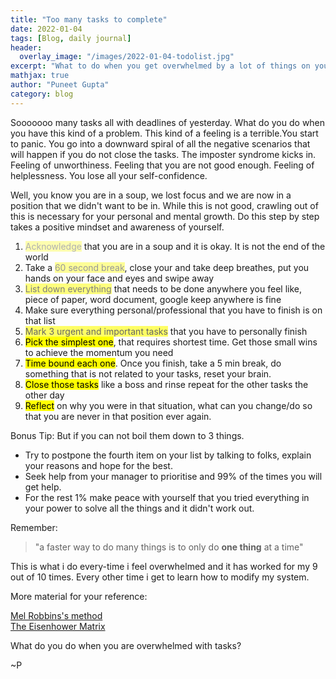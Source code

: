 ```yaml
---
title: "Too many tasks to complete"
date: 2022-01-04
tags: [Blog, daily journal]
header:
  overlay_image: "/images/2022-01-04-todolist.jpg"
excerpt: "What to do when you get overwhelmed by a lot of things on your plate?"
mathjax: true
author: "Puneet Gupta"
category: blog
---
```


Sooooooo many tasks all with deadlines of yesterday. What do you do when you have this kind of a problem. This kind of a feeling is a terrible.You start to panic. You go into a downward spiral of all the negative scenarios that will happen if you do not close the tasks. The imposter syndrome kicks in. Feeling of unworthiness. Feeling that you are not good enough. Feeling of helplessness. You lose all your self-confidence.

Well, you know you are in a soup, we lost focus and we are now in a position that we didn't want to be in. While this is not good, crawling out of this is necessary for your personal and mental growth. Do this step by step  takes a positive mindset and awareness of yourself.

1. <mark style="background-color: yellow; opacity:0.3">Acknowledge</mark> that you are in a soup and it is okay. It is not the end of the world
2. Take a <mark style="background-color: yellow; opacity:0.4">60 second break</mark>, close your and take deep breathes, put you hands on your face and eyes and swipe away
3. <mark style="background-color: yellow; opacity:0.5">List down everything</mark> that needs to be done anywhere you feel like, piece of paper, word document, google keep anywhere is fine
4. Make sure everything personal/professional that you have to finish is on that list
5. <mark style="background-color: yellow; opacity:0.6">Mark 3 urgent and important tasks</mark> that you have to personally finish
6. <mark>Pick the simplest one</mark>, that requires shortest time. Get those small wins to achieve the momentum you need
7. <mark>Time bound each one</mark>. Once you finish, take a 5 min break, do something that is not related to your tasks, reset your brain.
8. <mark>Close those tasks</mark> like a boss and rinse repeat for the other tasks the other day
9. <mark>Reflect</mark> on why you were in that situation, what can you change/do so that you are never in that position ever again.

Bonus Tip: But if you can not boil them down to 3 things.
- Try to postpone the fourth item on your list by talking to folks, explain your reasons and hope for the best.
- Seek help from your manager to prioritise and 99% of the times you will get help.
- For the rest 1% make peace with yourself that you tried everything in your power to solve all the things and it didn't work out.

Remember:
> "a faster way to do many things is to only do **one thing** at a time"

This is what i do every-time i feel overwhelmed and it has worked for my 9 out of 10 times. Every other time i get to learn how to modify my system.

More material for your reference:

[Mel Robbins's method](https://www.youtube.com/watch?v=8VKoPSkEN7o&ab_channel=MelRobbins) <br />
[The Eisenhower Matrix](https://todoist.com/productivity-methods/eisenhower-matrix)

What do you do when you are overwhelmed with tasks?

~P
